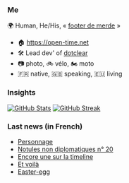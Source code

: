 ### Me

🌍 Human, He/His, « [footer de merde](https://open-time.net/post/2013/07/17/La-veritable-histoire-du-Footer-de-merde-) » 
* 🏠 https://open-time.net 
* 🛠️ Lead dev' of [dotclear](https://git.dotclear.org/dev/dotclear)
* 📷 photo, 🚲 vélo, 🏍️ moto 
* 🇫🇷 native, 🇬🇧 speaking, 🇪🇺 living

### Insights

[![GitHub Stats](https://github-readme-stats.vercel.app/api?username=franck-paul)](https://github.com/franck-paul)
[![GitHub Streak](https://github-readme-streak-stats.herokuapp.com?user=franck-paul)](https://git.io/streak-stats)

### Last news (in French)

<!-- BLOG-POST-LIST:START -->
- [Personnage](https://open-time.net/post/2023/02/17/Personnage)
- [Notules non diplomatiques n° 20](https://open-time.net/post/2023/02/16/Notules-non-diplomatiques-n-20)
- [Encore une sur la timeline](https://open-time.net/post/2023/02/15/Encore-une-sur-la-timeline)
- [Et voilà](https://open-time.net/post/2023/02/14/Et-voila)
- [Easter-egg](https://open-time.net/post/2023/02/13/Easter-egg)
<!-- BLOG-POST-LIST:END -->
